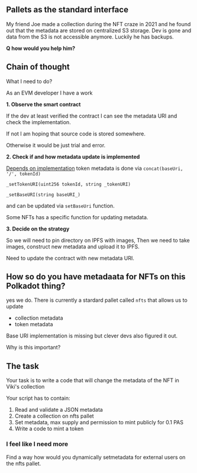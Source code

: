 ## Pallets as the standard interface

My friend Joe made a collection during the NFT craze in 2021 and he found out that the metadata are stored on centralized S3 storage. Dev is gone and data from the S3 is not accessible anymore. Luckily he has backups. 

**Q how would you help him?**

## Chain of thought

What I need to do? 

As an EVM developer I have a work

**1. Observe the smart contract**

If the dev at least verified the contract I can see the metadata URI and check the implementation.

If not I am hoping that source code is stored somewhere. 

Otherwise it would be just trial and error.

**2. Check if and how metadata update is implemented**

[Depends on implementation](https://docs.openzeppelin.com/contracts/3.x/api/token/erc721#ERC721-_setTokenURI-uint256-string-) token metadata is done via `concat(baseUri, '/', tokenId)`

`_setTokenURI(uint256 tokenId, string _tokenURI)`

`_setBaseURI(string baseURI_)`

and can be updated via `setBaseUri` function.

Some NFTs has a specific function for updating metadata.

**3. Decide on the strategy**

So we will need to pin directory on IPFS with images, 
Then we need to take images, construct new metadata and upload it to IPFS.

Need to update the contract with new metadata URI.

## How so do you have metadaata for NFTs on this Polkadot thing?

yes we do.
There is currently a stardard pallet called `nfts` that allows us to update

- collection metadata
- token metadata

Base URI implementation is missing but clever devs also figured it out.

Why is this important?


## The task

Your task is to write a code that will change the metadata of the NFT in Viki's collection

Your script has to contain:
1. Read and validate a JSON metadata
2. Create a collection on nfts pallet
3. Set metadata, max supply and permission to mint publicly for 0.1 PAS
4. Write a code to mint a token


### I feel like I need more

Find a way how would you dynamically setmetadata for external users on the nfts pallet.

